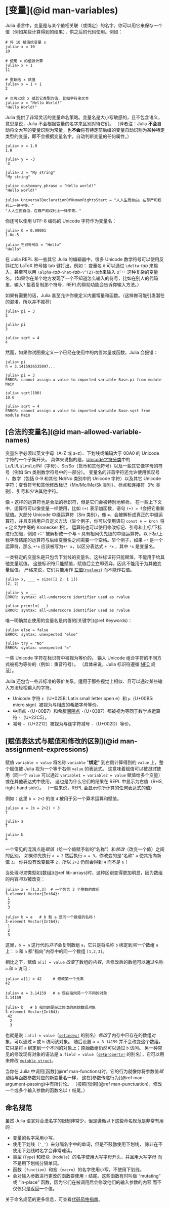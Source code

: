 # [变量](@id man-variables)

Julia 语言中，变量是与某个值相关联（或绑定）的名字。你可以用它来保存一个值（例如某些计算得到的结果），供之后的代码使用。例如：

```julia-repl
# 将 10 赋值给变量 x
julia> x = 10
10

# 使用 x 的值做计算
julia> x + 1
11

# 重新给 x 赋值
julia> x = 1 + 1
2

# 也可以给 x 赋其它类型的值, 比如字符串文本
julia> x = "Hello World!"
"Hello World!"
```

Julia 提供了非常灵活的变量命名策略。变量名是大小写敏感的，且不包含语义，意思是说，Julia 不会根据变量的名字来区别对待它们。
（译者注：Julia **不会**自动将全大写的变量识别为常量，也**不会**将有特定前后缀的变量自动识别为某种特定类型的变量，即不会根据变量名字，自动判断变量的任何属性。）

```jldoctest
julia> x = 1.0
1.0

julia> y = -3
-3

julia> Z = "My string"
"My string"

julia> customary_phrase = "Hello world!"
"Hello world!"

julia> UniversalDeclarationOfHumanRightsStart = "人人生而自由，在尊严和权利上一律平等。"
"人人生而自由，在尊严和权利上一律平等。"
```

你还可以使用 UTF-8 编码的 Unicode 字符作为变量名：

```jldoctest
julia> δ = 0.00001
1.0e-5

julia> 안녕하세요 = "Hello"
"Hello"
```

在 Julia REPL 和一些其它 Julia 的编辑器中，很多 Unicode 数学符号可以使用反斜杠加 LaTeX 符号接 tab 健打出。例如： 变量名 `δ` 可以通过 `\delta`-*tab* 来输入，甚至可以用 `\alpha`-*tab*-`\hat`-*tab*-`\^(2)`-*tab*来输入 `α̂⁽²⁾` 这种复杂的变量名。（如果你在某个地方发现了一个不知道怎么输入的符号，比如在别人的代码里，输入`?` 接着复制那个符号，REPL的帮助功能会告诉你输入方法。）

如果有需要的话，Julia 甚至允许你重定义内置常量和函数。（这样做可能引发潜在的混淆，所以并不推荐）

```jldoctest
julia> pi = 3
3

julia> pi
3

julia> sqrt = 4
4
```

然而，如果你试图重定义一个已经在使用中的内置常量或函数，Julia 会报错：

```jldoctest
julia> pi
π = 3.1415926535897...

julia> pi = 3
ERROR: cannot assign a value to imported variable Base.pi from module Main

julia> sqrt(100)
10.0

julia> sqrt = 4
ERROR: cannot assign a value to imported variable Base.sqrt from module Main
```

## [合法的变量名](@id man-allowed-variable-names)

变量名字必须以英文字母（A-Z 或 a-z）、下划线或编码大于 00A0 的 Unicode 字符的一个子集开头。
具体来说指的是，[Unicode字符分类](https://www.fileformat.info/info/unicode/category/index.htm)中的
Lu/Ll/Lt/Lm/Lo/Nl（字母）、Sc/So（货币和其他符号）以及一些其它像字母的符号（例如 Sm 类别数学符号中的一部分）。
变量名的非首字符还允许使用惊叹号 `!`、数字（包括 0-9 和其他 Nd/No 类别中的 Unicode 字符）以及其它 Unicode 字符：变音符号和其他修改标记（Mn/Mc/Me/Sk 类别）、标点和连接符（Pc 类别）、引号和少许其他字符。

像 `+` 这样的运算符也是合法的标识符，但是它们会被特别地解析。 在一些上下文中，运算符可以像变量一样使用，比如 `(+)` 表示加函数，语句 `(+) = f`会把它重新赋值。大部分 Unicode 中缀运算符（Sm 类别），像 `⊕`，会被解析成真正的中缀运算符，并且支持用户自定义方法（举个例子，你可以使用语句 `const ⊗ = kron `将 `⊗` 定义为中缀的 Kronecker 积）。 运算符也可以使用修改标记、引号和上标/下标进行加缀，例如 `+̂ₐ″` 被解析成一个与 `+` 具有相同优先级的中缀运算符。以下标/上标字母结尾的运算符与后续变量名之间需要一个空格。举个例子，如果 `+ᵃ` 是一个运算符，那么 `+ᵃx` 应该被写为`+ᵃ x`，以区分表达式 `+ ᵃx` ，其中 `ᵃx` 是变量名。


一类特定的变量名是只包含下划线的变量名。这些标识符只能赋值，不能用于给其他变量赋值。
这些标识符只能赋值，赋值后会立即丢弃，因此不能用于为其他变量赋值。
严格来说，它们只能用作 [左值(`rvalues`)](https://en.wikipedia.org/wiki/Value_(computer_science)#Assignment:_l-values_and_r-values) 而不能作右值。

```julia-repl
julia> x, ___ = size([2 2; 1 1])
(2, 2)

julia> y = ___
ERROR: syntax: all-underscore identifier used as rvalue

julia> println(___)
ERROR: syntax: all-underscore identifier used as rvalue
```

唯一明确禁止使用的变量名是内置的[关键字](@ref Keywords)：

```julia-repl
julia> else = false
ERROR: syntax: unexpected "else"

julia> try = "No"
ERROR: syntax: unexpected "="
```

一些 Unicode 字符在标识符中被视为等价的。
输入 Unicode 组合字符的不同方式被视为等价的（例如：重音符号）。
（具体来说，Julia 标识符遵循 [NFC](https://en.wikipedia.org/wiki/Unicode_equivalence) 规范）。

Julia 还包含一些非标准的等价关系，适用于那些视觉上相似、且可以通过某些输入方法轻松输入的字符。
- Unicode 字符 `ɛ`（U+025B: Latin small letter open e）和 `µ`（U+00B5: micro sign）被视为与相应的希腊字母等价。
- 中间点 `·`（U+00B7）和希腊[间隔点](https://en.wikipedia.org/wiki/Interpunct) `·`（U+0387）都被视为等同于数学点运算符 `⋅`（U+22C5）。
- 减号 `−`（U+2212）被视为与连字符减号 `-`（U+002D）等价。


## [赋值表达式与赋值和修改的区别](@id man-assignment-expressions)

赋值 `variable = value` 将名称 `variable` "**绑定**" 到右侧计算得到的 `value` 上，整个赋值被 Julia 视为一个等于右侧 `value` 的表达式。
这意味着赋值可以被*链式*使用（同一个 `value` 可以通过 `variable1 = variable2 = value` 赋值给多个变量）或在其他表达式中使用，
这也是为什么它们的结果在 REPL 中显示为右值（RHS, right-hand side）。
（一般来说，REPL 会显示你所计算的任何表达式的值）

例如：这里 `b = 2+2` 的值 `4` 被用于另一个算术运算和赋值。

```jldoctest
julia> a = (b = 2+2) + 3
7

julia> a
7

julia> b
4
```

一个常见的混淆点是*赋值*（给一个值赋予新的"名称"）和*修改*（改变一个值）之间的区别。
如果你先执行 `a = 2` 然后执行 `a = 3`，你改变的是"名称" `a` 使其指向新值 `3`。
你并没有改变数字 `2`，所以 `2+2` 仍然会得到 `4` 而不是 `6`！

当处理*可变*类型如[数组](@ref lib-arrays)时，这种区别变得更加明显，因为数组的内容*可以*被改变：

```jldoctest mutation_vs_rebind
julia> a = [1,2,3]  # 一个包含 3 个整数的数组
3-element Vector{Int64}:
 1
 2
 3

julia> b = a   # b 和 a 是同一个数组的名称！
3-element Vector{Int64}:
 1
 2
 3
```

这里，`b = a` 这行代码*并不*会复制数组 `a`，它只是将名称 `b` 绑定到*同一个*数组 `a` 上：
`b` 和 `a` 都"指向"内存中的同一个数组 `[1,2,3]`。

相比之下，赋值 `a[i] = value` *改变*了数组的*内容*，且修改后的数组可以通过名称 `a` 和 `b` 访问：

```jldoctest mutation_vs_rebind
julia> a[1] = 42     # 修改第一个元素
42

julia> a = 3.14159   # a 现在指向另一个不同的对象
3.14159

julia> b   # b 指向的是经过修改的原始数组对象
3-element Vector{Int64}:
 42
  2
  3
```

也就是说：`a[i] = value`（[`setindex!`](@ref) 的别名）*修改*了内存中已存在的数组对象，可以通过 `a` 或 `b` 访问该对象。
随后设置 `a = 3.14159` 并不会改变这个数组，它只是将 `a` 绑定到一个不同的对象上；原始数组仍然可以通过 `b` 访问。
另一种常见的修改现有对象的语法是 `a.field = value`（[`setproperty!`](@ref) 的别名），它可以用来修改 [`mutable struct`](@ref)。

当你在 Julia 中调用[函数](@ref man-functions)时，它的行为就像你将参数值*赋值*给与函数参数对应的新变量名一样，
这在[参数传递行为](@ref man-argument-passing)中有所讨论。
（按照[惯例](@ref man-punctuation)，修改一个或多个输入参数的函数名以 `!` 结尾。）


## 命名规范

虽然 Julia 语言对合法名字的限制非常少，但是遵循以下这些命名规范是非常有用的：

  * 变量的名字采用小写。
  * 使用下划线（`'_'`）来分隔名字中的单词，但是不鼓励使用下划线，
    除非在不使用下划线时名字会非常难读。
  * 类型 (`Type`) 和模块（`Module`）的名字使用大写字母开头，并且用大写字母
    而不是用下划线分隔单词。
  * 函数（`function`）和宏（`macro`）的名字使用小写，不使用下划线。
  * 会对输入参数进行更改的函数要使用 `!` 结尾。这些函数有时叫做
    “mutating” 或 “in-place” 函数，因为它们在被调用后会修改他们的输入参数的内容
    而不仅仅只是返回一个值。

关于命名规范的更多信息，可查看[代码风格指南](@ref)。
